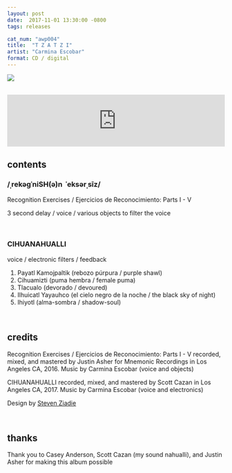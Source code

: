 ```yaml
---
layout: post
date:  2017-11-01 13:30:00 -0800
tags: releases

cat_num: "awp004"
title:  "T Z A T Z I"
artist: "Carmina Escobar"
format: CD / digital
---
```


![]({{site.url}}/assets/tzatzitest.png)

<br/>

<iframe style="border: 0; width: 100%; height: 120px;" src="https://bandcamp.com/EmbeddedPlayer/album=539989805/size=large/bgcol=ffffff/linkcol=0687f5/tracklist=false/artwork=small/transparent=true/" seamless><a href="http://awavepress.bandcamp.com/album/t-z-a-t-z-i">T Z A T Z I by Carmina Escobar</a></iframe>

<br/>

## contents

### /ˌrekəɡˈniSH(ə)n​ ​ ​ˈeksərˌsīz/
Recognition Exercises / Ejercicios de Reconocimiento: Parts I - V

3 second delay / voice / various objects to filter the voice

<br/>

### CIHUANAHUALLI
voice / electronic filters / feedback

1. Payatl Kamojpaltik (rebozo púrpura / purple shawl)
2. Cihuamizti (puma hembra / female puma)
3. Tlacualo (devorado / devoured)
4. Ilhuicatl Yayauhco (el cielo negro de la noche / the black sky of night)
5. Ihiyotl (alma-sombra / shadow-soul)

<br/>

## credits

Recognition Exercises / Ejercicios de Reconocimiento: Parts I - V recorded, mixed, and mastered by Justin Asher for Mnemonic Recordings in Los Angeles CA, 2016. Music by Carmina Escobar (voice and objects)

CIHUANAHUALLI recorded, mixed, and mastered by Scott Cazan in Los Angeles CA, 2017. Music by Carmina Escobar (voice and electronics)

Design by [Steven Ziadie](http://estzi.com/)

<br/>

## thanks

Thank you to Casey Anderson, Scott Cazan (my sound nahualli), and Justin Asher for making this album possible
